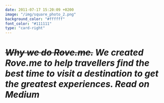 ```yaml
---
date: 2011-07-17 15:20:09 +0200
image: "/img/square_photo_2.png"
background_color: "#ffffff"
font_color: "#111111"
type: "card-right"
---
```

# *~~Why we do Rove.me.~~ We created Rove.me to help travellers find the best time to visit a destination to get the greatest experiences. Read on Medium*
